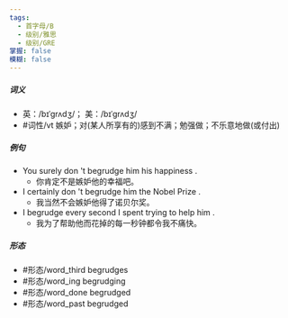 ```yaml
---
tags:
  - 首字母/B
  - 级别/雅思
  - 级别/GRE
掌握: false
模糊: false
---
```

##### 词义
- 英：/bɪˈɡrʌdʒ/； 美：/bɪˈɡrʌdʒ/
- #词性/vt  嫉妒；对(某人所享有的)感到不满；勉强做；不乐意地做(或付出)
##### 例句
- You surely don 't begrudge him his happiness .
	- 你肯定不是嫉妒他的幸福吧。
- I certainly don 't begrudge him the Nobel Prize .
	- 我当然不会嫉妒他得了诺贝尔奖。
- I begrudge every second I spent trying to help him .
	- 我为了帮助他而花掉的每一秒钟都令我不痛快。
##### 形态
- #形态/word_third begrudges
- #形态/word_ing begrudging
- #形态/word_done begrudged
- #形态/word_past begrudged
